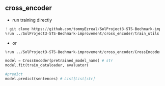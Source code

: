 ## cross_encoder

- run training directly 
```python
! git clone https://github.com/tommyEzreal/SolProject3-STS-Bechmark-improvement/
%run ../SolProject3-STS-Bechmark-improvement/cross_encoder/train_utils.py
```


- or  

```python
%run ../SolProject3-STS-Bechmark-improvement/cross_encoder/CrossEncoder.py
```

```python
model = CrossEncoder(pretrained_model_name) # str
model.fit(train_dataloader, evaluator)

#predict
model.predict(sentences) # List[List[str] 
```

